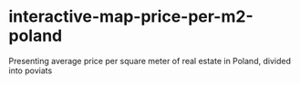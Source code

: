 # interactive-map-price-per-m2-poland
Presenting average price per square meter of real estate in Poland, divided into poviats
